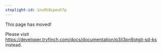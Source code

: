 ```yaml
---
stoplight-id: 1nu9t8ipeuh7p
---
```


This page has moved!

Please visit https://developer.tryfinch.com/docs/documentation/p3il3pn6otgjt-sd-ks instead.
